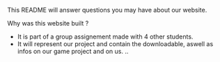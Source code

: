 This README will answer questions you may have about our website.

Why was this website built ?
  - It is part of a group assignement made with 4 other students.
  - It will represent our project and contain the downloadable, aswell as infos on our game project and on us.
..